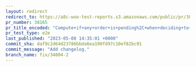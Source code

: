 ```yaml
---
layout: redirect
redirect_to: https://a8c-woo-test-reports.s3.amazonaws.com/public/pr/38165/e2e/index.html
pr_number: 38165
pr_title_encoded: "Compute+if+any+order+is+pending%2C+when+deciding+to+process+next+migration+batch"
pr_test_type: e2e
last_published: "2023-05-08 14:35:01 +0000"
commit_sha: daf9c2d64d23786bbda6ea190fd97c10ef82bc91
commit_message: "Add changelog."
branch_name: fix/34804-2
---
```

